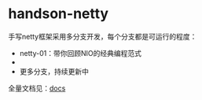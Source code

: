 # handson-netty
手写netty框架采用多分支开发，每个分支都是可运行的程度：
- netty-01：带你回顾NIO的经典编程范式
- 
- 更多分支，持续更新中

全量文档见：[docs](docs)
